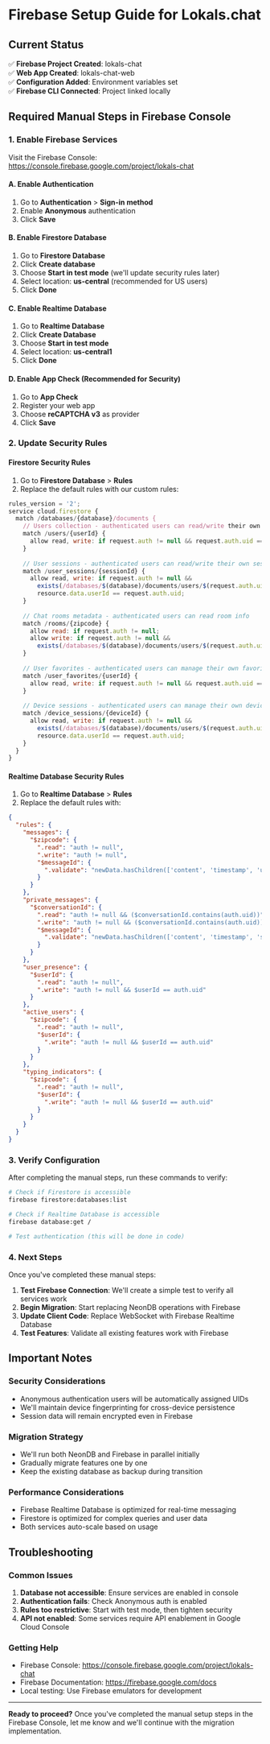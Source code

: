 # Firebase Setup Guide for Lokals.chat

## Current Status
✅ **Firebase Project Created**: lokals-chat  
✅ **Web App Created**: lokals-chat-web  
✅ **Configuration Added**: Environment variables set  
✅ **Firebase CLI Connected**: Project linked locally  

## Required Manual Steps in Firebase Console

### 1. Enable Firebase Services
Visit the Firebase Console: https://console.firebase.google.com/project/lokals-chat

#### A. Enable Authentication
1. Go to **Authentication** > **Sign-in method**
2. Enable **Anonymous** authentication
3. Click **Save**

#### B. Enable Firestore Database
1. Go to **Firestore Database**
2. Click **Create database**
3. Choose **Start in test mode** (we'll update security rules later)
4. Select location: **us-central** (recommended for US users)
5. Click **Done**

#### C. Enable Realtime Database
1. Go to **Realtime Database**
2. Click **Create Database**
3. Choose **Start in test mode**
4. Select location: **us-central1**
5. Click **Done**

#### D. Enable App Check (Recommended for Security)
1. Go to **App Check**
2. Register your web app
3. Choose **reCAPTCHA v3** as provider
4. Click **Save**

### 2. Update Security Rules

#### Firestore Security Rules
1. Go to **Firestore Database** > **Rules**
2. Replace the default rules with our custom rules:
```javascript
rules_version = '2';
service cloud.firestore {
  match /databases/{database}/documents {
    // Users collection - authenticated users can read/write their own data
    match /users/{userId} {
      allow read, write: if request.auth != null && request.auth.uid == userId;
    }
    
    // User sessions - authenticated users can read/write their own sessions
    match /user_sessions/{sessionId} {
      allow read, write: if request.auth != null && 
        exists(/databases/$(database)/documents/users/$(request.auth.uid)) &&
        resource.data.userId == request.auth.uid;
    }
    
    // Chat rooms metadata - authenticated users can read room info
    match /rooms/{zipcode} {
      allow read: if request.auth != null;
      allow write: if request.auth != null && 
        exists(/databases/$(database)/documents/users/$(request.auth.uid));
    }
    
    // User favorites - authenticated users can manage their own favorites
    match /user_favorites/{userId} {
      allow read, write: if request.auth != null && request.auth.uid == userId;
    }
    
    // Device sessions - authenticated users can manage their own devices
    match /device_sessions/{deviceId} {
      allow read, write: if request.auth != null && 
        exists(/databases/$(database)/documents/users/$(request.auth.uid)) &&
        resource.data.userId == request.auth.uid;
    }
  }
}
```

#### Realtime Database Security Rules
1. Go to **Realtime Database** > **Rules**
2. Replace the default rules with:
```json
{
  "rules": {
    "messages": {
      "$zipcode": {
        ".read": "auth != null",
        ".write": "auth != null",
        "$messageId": {
          ".validate": "newData.hasChildren(['content', 'timestamp', 'userId', 'username']) && newData.child('userId').val() == auth.uid"
        }
      }
    },
    "private_messages": {
      "$conversationId": {
        ".read": "auth != null && ($conversationId.contains(auth.uid))",
        ".write": "auth != null && ($conversationId.contains(auth.uid))",
        "$messageId": {
          ".validate": "newData.hasChildren(['content', 'timestamp', 'senderId', 'recipientId']) && (newData.child('senderId').val() == auth.uid || newData.child('recipientId').val() == auth.uid)"
        }
      }
    },
    "user_presence": {
      "$userId": {
        ".read": "auth != null",
        ".write": "auth != null && $userId == auth.uid"
      }
    },
    "active_users": {
      "$zipcode": {
        ".read": "auth != null",
        "$userId": {
          ".write": "auth != null && $userId == auth.uid"
        }
      }
    },
    "typing_indicators": {
      "$zipcode": {
        ".read": "auth != null",
        "$userId": {
          ".write": "auth != null && $userId == auth.uid"
        }
      }
    }
  }
}
```

### 3. Verify Configuration

After completing the manual steps, run these commands to verify:

```bash
# Check if Firestore is accessible
firebase firestore:databases:list

# Check if Realtime Database is accessible  
firebase database:get /

# Test authentication (this will be done in code)
```

### 4. Next Steps

Once you've completed these manual steps:

1. **Test Firebase Connection**: We'll create a simple test to verify all services work
2. **Begin Migration**: Start replacing NeonDB operations with Firebase
3. **Update Client Code**: Replace WebSocket with Firebase Realtime Database
4. **Test Features**: Validate all existing features work with Firebase

## Important Notes

### Security Considerations
- Anonymous authentication users will be automatically assigned UIDs
- We'll maintain device fingerprinting for cross-device persistence
- Session data will remain encrypted even in Firebase

### Migration Strategy
- We'll run both NeonDB and Firebase in parallel initially
- Gradually migrate features one by one
- Keep the existing database as backup during transition

### Performance Considerations
- Firebase Realtime Database is optimized for real-time messaging
- Firestore is optimized for complex queries and user data
- Both services auto-scale based on usage

## Troubleshooting

### Common Issues
1. **Database not accessible**: Ensure services are enabled in console
2. **Authentication fails**: Check Anonymous auth is enabled
3. **Rules too restrictive**: Start with test mode, then tighten security
4. **API not enabled**: Some services require API enablement in Google Cloud Console

### Getting Help
- Firebase Console: https://console.firebase.google.com/project/lokals-chat
- Firebase Documentation: https://firebase.google.com/docs
- Local testing: Use Firebase emulators for development

---

**Ready to proceed?** Once you've completed the manual setup steps in the Firebase Console, let me know and we'll continue with the migration implementation.